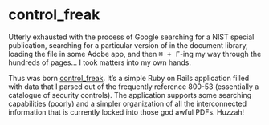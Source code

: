 # control_freak

Utterly exhausted with the process of Google searching for a NIST special publication, searching for a particular version of in the document library, loading the file in some Adobe app, and then <kbd>⌘ + F</kbd>-ing my way through the hundreds of pages… I took matters into my own hands.

Thus was born [control_freak][control_freak]. It’s a simple Ruby on Rails application filled with data that I parsed out of the frequently reference 800-53 (essentially a catalogue of security controls). The application supports some searching capabilities (poorly) and a simpler organization of all the interconnected information that is currently locked into those god awful PDFs. Huzzah!

[control_freak]: http://controlfreak.io

